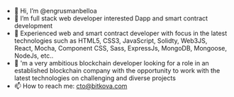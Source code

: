 - 👋 Hi, I’m @engrusmanbelloa
- 👀 I’m full stack web developer interested Dapp and smart contract development 
- 🌱 Experienced web and smart contract developer with focus in the latest technologies such as HTML5, CSS3, JavaScript, Solidty, Web3JS, React, Mocha, Component CSS, Sass, ExpressJs, MongoDB, Mongoose, NodeJs, etc..
- 💞️ 'm a very ambitious blockchain developer looking for a role in an established blockchain company with the opportunity to work with the latest technologies on challenging and diverse projects
- 📫 How to reach me: cto@bitkova.com

<!---
engrusmanbelloa/engrusmanbelloa is a ✨ special ✨ repository because its `README.md` (this file) appears on your GitHub profile.
You can click the Preview link to take a look at your changes.
--->
